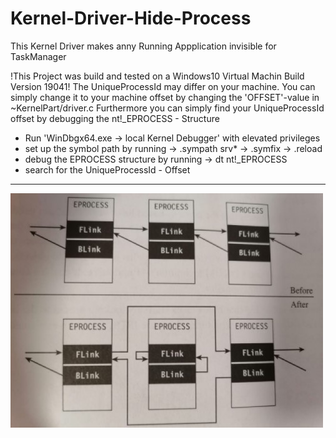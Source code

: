 # Kernel-Driver-Hide-Process
This Kernel Driver makes anny Running Appplication invisible for TaskManager

!This Project was build and tested on a Windows10 Virtual Machin Build Version 19041!
The UniqueProcessId may differ on your machine. You can simply change it to your machine offset by changing the 'OFFSET'-value in ~KernelPart/driver.c
Furthermore you can simply find your UniqueProcessId offset by debugging the nt!_EPROCESS - Structure
- Run 'WinDbgx64.exe -> local Kernel Debugger' with elevated privileges
- set up the symbol path by running -> .sympath srv* -> .symfix -> .reload
- debug the EPROCESS structure by running -> dt nt!_EPROCESS
- search for the UniqueProcessId - Offset
--------------------
![alt text](https://github.com/Flerov/Kernel-Driver-Hide-Process/blob/misc/FlinkBlink.jpeg)
